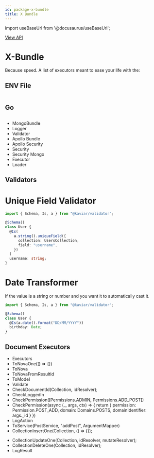 ```yaml
---
id: package-x-bundle
title: X Bundle
---
```


import useBaseUrl from '@docusaurus/useBaseUrl';

<div className="view-api-container">
          <a href={useBaseUrl('static/api/x-bundle/')} target="_blank" className="view-api">
            View API
          </a>
        </div>

# X-Bundle

Because speed. A list of executors meant to ease your life with the:

## ENV File

```typescript
```

## Go

```bash

```

- MongoBundle
- Logger
- Validator
- Apollo Bundle
- Apollo Security
- Security
- Security Mongo
- Executor
- Loader

## Validators

# Unique Field Validator

```typescript
import { Schema, Is, a } from "@kaviar/validator";

@Schema()
class User {
  @Is(
    a.string().uniqueField({
      collection: UsersCollection,
      field: "username",
    })
  )
  username: string;
}
```

# Date Transformer

If the value is a string or number and you want it to automatically cast it.

```typescript
import { Schema, Is, a } from "@kaviar/validator";

@Schema()
class User {
  @Is(a.date().format("DD/MM/YYYY"))
  birthday: Date;
}
```

## Document Executors

- Executors
- ToNovaOne(() => {})
- ToNova
- ToNovaFromResultId
- ToModel
- Validate
- CheckDocumentId(Collection, idResolver);
- CheckLoggedIn
- CheckPermission([Permissions.ADMIN, Permissions.ADD_POST])
- CheckPermission(async (\_, args, ctx) => {
  return {
  permission: Permission.POST_ADD,
  domain: Domains.POSTS,
  domainIdentifier: args.\_id
  }
  })
- LogAction
- ToService(PostService, "addPost", ArgumentMapper)
- CollectionInsertOne(Collection, () => {});
<!-- - FromCollection(Collection, () => {}); to respond with the collection element's data? -->
- CollectionUpdateOne(Collection, idResolver, mutateResolver);
- CollectionDeleteOne(Collection, idResolver);
- LogResult
